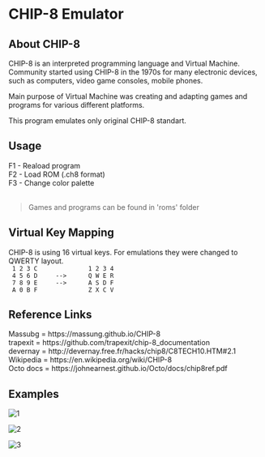 <h1>CHIP-8 Emulator</h1>
<h2>About CHIP-8</h2>
CHIP-8 is an interpreted programming language and Virtual Machine. 
Community started using CHIP-8 in the 1970s for many electronic devices, such as computers, video game consoles, mobile phones. 

Main purpose of Virtual Machine was creating and adapting games and programs for various different platforms. 

This program emulates only original CHIP-8 standart.


<h2>Usage</h2>
F1 - Reaload program <br>
F2 - Load ROM (.ch8 format) <br>
F3 - Change color palette <br><br>

> Games and programs can be found in 'roms' folder

<h2>Virtual Key Mapping</h2>
CHIP-8 is using 16 virtual keys. For emulations they were changed to QWERTY layout.

<code>
 1 2 3 C              1 2 3 4
 4 5 6 D     -->      Q W E R
 7 8 9 E     -->      A S D F
 A 0 B F              Z X C V
</code>

<h2>Reference Links</h2>
Massubg    = https://massung.github.io/CHIP-8 <br>
trapexit   = https://github.com/trapexit/chip-8_documentation <br>
devernay   = http://devernay.free.fr/hacks/chip8/C8TECH10.HTM#2.1 <br>
Wikipedia  = https://en.wikipedia.org/wiki/CHIP-8 <br>
Octo docs  = https://johnearnest.github.io/Octo/docs/chip8ref.pdf <br>

<h2>Examples</h2>

![1](https://github.com/user-attachments/assets/5b05a9d7-5e13-46b8-b1df-b03fe8a07961)

![2](https://github.com/user-attachments/assets/bf9f4b52-3dfd-4fda-b9bb-efdcbed3b96f)

![3](https://github.com/user-attachments/assets/35ee5a7a-89f2-4020-96ea-3f2f256c67f1)






